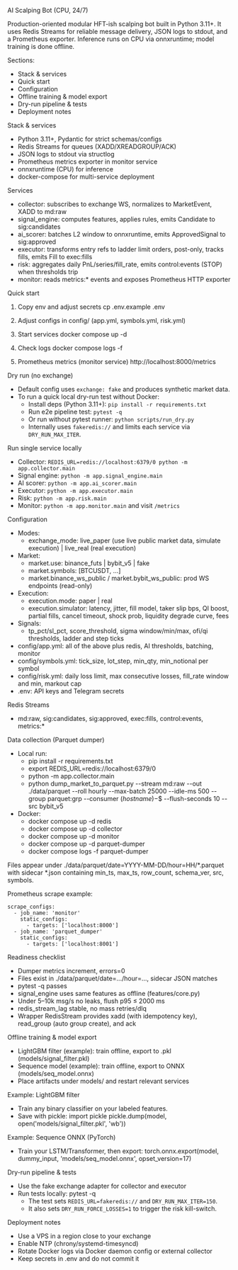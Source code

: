 AI Scalping Bot (CPU, 24/7)

Production-oriented modular HFT-ish scalping bot built in Python 3.11+. 
It uses Redis Streams for reliable message delivery, JSON logs to stdout, and a Prometheus exporter. 
Inference runs on CPU via onnxruntime; model training is done offline.

Sections:
- Stack & services
- Quick start
- Configuration
- Offline training & model export
- Dry-run pipeline & tests
- Deployment notes

Stack & services
- Python 3.11+, Pydantic for strict schemas/configs
- Redis Streams for queues (XADD/XREADGROUP/ACK)
- JSON logs to stdout via structlog
- Prometheus metrics exporter in monitor service
- onnxruntime (CPU) for inference
- docker-compose for multi-service deployment

Services
- collector: subscribes to exchange WS, normalizes to MarketEvent, XADD to md:raw
- signal_engine: computes features, applies rules, emits Candidate to sig:candidates
- ai_scorer: batches L2 window to onnxruntime, emits ApprovedSignal to sig:approved
- executor: transforms entry refs to ladder limit orders, post-only, tracks fills, emits Fill to exec:fills
- risk: aggregates daily PnL/series/fill_rate, emits control:events (STOP) when thresholds trip
- monitor: reads metrics:* events and exposes Prometheus HTTP exporter

Quick start
1) Copy env and adjust secrets
   cp .env.example .env

2) Adjust configs in config/ (app.yml, symbols.yml, risk.yml)

3) Start services
   docker compose up -d

4) Check logs
   docker compose logs -f

5) Prometheus metrics (monitor service)
   http://localhost:8000/metrics

Dry run (no exchange)
- Default config uses `exchange: fake` and produces synthetic market data.
- To run a quick local dry-run test without Docker:
  - Install deps (Python 3.11+): `pip install -r requirements.txt`
  - Run e2e pipeline test: `pytest -q`
  - Or run without pytest runner: `python scripts/run_dry.py`
  - Internally uses `fakeredis://` and limits each service via `DRY_RUN_MAX_ITER`.

Run single service locally
- Collector: `REDIS_URL=redis://localhost:6379/0 python -m app.collector.main`
- Signal engine: `python -m app.signal_engine.main`
- AI scorer: `python -m app.ai_scorer.main`
- Executor: `python -m app.executor.main`
- Risk: `python -m app.risk.main`
- Monitor: `python -m app.monitor.main` and visit `/metrics`

Configuration
- Modes:
  - exchange_mode: live_paper (use live public market data, simulate execution) | live_real (real execution)
- Market:
  - market.use: binance_futs | bybit_v5 | fake
  - market.symbols: [BTCUSDT, ...]
  - market.binance_ws_public / market.bybit_ws_public: prod WS endpoints (read-only)
- Execution:
  - execution.mode: paper | real
  - execution.simulator: latency, jitter, fill model, taker slip bps, QI boost, partial fills, cancel timeout, shock prob, liquidity degrade curve, fees
- Signals:
  - tp_pct/sl_pct, score_threshold, sigma window/min/max, ofi/qi thresholds, ladder and step ticks
- config/app.yml: all of the above plus redis, AI thresholds, batching, monitor
- config/symbols.yml: tick_size, lot_step, min_qty, min_notional per symbol
- config/risk.yml: daily loss limit, max consecutive losses, fill_rate window and min, markout cap
- .env: API keys and Telegram secrets

Redis Streams
- md:raw, sig:candidates, sig:approved, exec:fills, control:events, metrics:*

Data collection (Parquet dumper)
- Local run:
  - pip install -r requirements.txt
  - export REDIS_URL=redis://localhost:6379/0
  - python -m app.collector.main
  - python dump_market_to_parquet.py --stream md:raw --out ./data/parquet --roll hourly --max-batch 25000 --idle-ms 500 --group parquet:grp --consumer $(hostname)-$$ --flush-seconds 10 --src bybit_v5
- Docker:
  - docker compose up -d redis
  - docker compose up -d collector
  - docker compose up -d monitor
  - docker compose up -d parquet-dumper
  - docker compose logs -f parquet-dumper

Files appear under ./data/parquet/date=YYYY-MM-DD/hour=HH/*.parquet with sidecar *.json containing min_ts, max_ts, row_count, schema_ver, src, symbols.

Prometheus scrape example:

```
scrape_configs:
  - job_name: 'monitor'
    static_configs:
      - targets: ['localhost:8000']
  - job_name: 'parquet_dumper'
    static_configs:
      - targets: ['localhost:8001']
```

Readiness checklist
- Dumper metrics increment, errors=0
- Files exist in ./data/parquet/date=.../hour=..., sidecar JSON matches
- pytest -q passes
- signal_engine uses same features as offline (features/core.py)
- Under 5–10k msg/s no leaks, flush p95 ≤ 2000 ms
- redis_stream_lag stable, no mass retries/dlq
- Wrapper RedisStream provides xadd (with idempotency key), read_group (auto group create), and ack

Offline training & model export
- LightGBM filter (example): train offline, export to .pkl (models/signal_filter.pkl)
- Sequence model (example): train offline, export to ONNX (models/seq_model.onnx)
- Place artifacts under models/ and restart relevant services

Example: LightGBM filter
- Train any binary classifier on your labeled features.
- Save with pickle:
  import pickle
  pickle.dump(model, open('models/signal_filter.pkl', 'wb'))

Example: Sequence ONNX (PyTorch)
- Train your LSTM/Transformer, then export:
  torch.onnx.export(model, dummy_input, 'models/seq_model.onnx', opset_version=17)

Dry-run pipeline & tests
- Use the fake exchange adapter for collector and executor
- Run tests locally:
  pytest -q
  - The test sets `REDIS_URL=fakeredis://` and `DRY_RUN_MAX_ITER=150`.
  - It also sets `DRY_RUN_FORCE_LOSSES=1` to trigger the risk kill-switch.

Deployment notes
- Use a VPS in a region close to your exchange
- Enable NTP (chrony/systemd-timesyncd)
- Rotate Docker logs via Docker daemon config or external collector
- Keep secrets in .env and do not commit it
